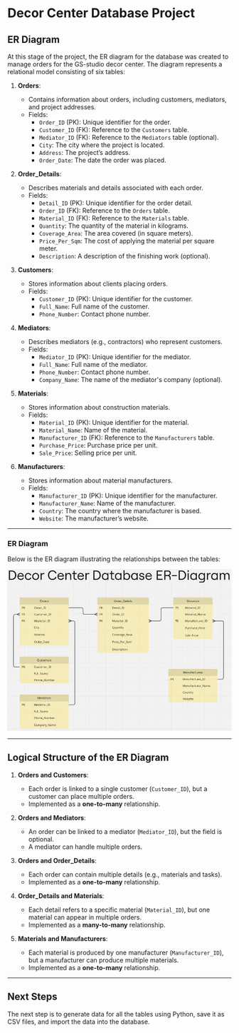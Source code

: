 # Decor Center Database Project

## ER Diagram

At this stage of the project, the ER diagram for the database was created to manage orders for the GS-studio decor center. The diagram represents a relational model consisting of six tables:

1. **Orders**:
   - Contains information about orders, including customers, mediators, and project addresses.
   - Fields:
     - `Order_ID` (PK): Unique identifier for the order.
     - `Customer_ID` (FK): Reference to the `Customers` table.
     - `Mediator_ID` (FK): Reference to the `Mediators` table (optional).
     - `City`: The city where the project is located.
     - `Address`: The project’s address.
     - `Order_Date`: The date the order was placed.

2. **Order_Details**:
   - Describes materials and details associated with each order.
   - Fields:
     - `Detail_ID` (PK): Unique identifier for the order detail.
     - `Order_ID` (FK): Reference to the `Orders` table.
     - `Material_ID` (FK): Reference to the `Materials` table.
     - `Quantity`: The quantity of the material in kilograms.
     - `Coverage_Area`: The area covered (in square meters).
     - `Price_Per_Sqm`: The cost of applying the material per square meter.
     - `Description`: A description of the finishing work (optional).

3. **Customers**:
   - Stores information about clients placing orders.
   - Fields:
     - `Customer_ID` (PK): Unique identifier for the customer.
     - `Full_Name`: Full name of the customer.
     - `Phone_Number`: Contact phone number.

4. **Mediators**:
   - Describes mediators (e.g., contractors) who represent customers.
   - Fields:
     - `Mediator_ID` (PK): Unique identifier for the mediator.
     - `Full_Name`: Full name of the mediator.
     - `Phone_Number`: Contact phone number.
     - `Company_Name`: The name of the mediator's company (optional).

5. **Materials**:
   - Stores information about construction materials.
   - Fields:
     - `Material_ID` (PK): Unique identifier for the material.
     - `Material_Name`: Name of the material.
     - `Manufacturer_ID` (FK): Reference to the `Manufacturers` table.
     - `Purchase_Price`: Purchase price per unit.
     - `Sale_Price`: Selling price per unit.

6. **Manufacturers**:
   - Stores information about material manufacturers.
   - Fields:
     - `Manufacturer_ID` (PK): Unique identifier for the manufacturer.
     - `Manufacturer_Name`: Name of the manufacturer.
     - `Country`: The country where the manufacturer is based.
     - `Website`: The manufacturer’s website.

---

### ER Diagram

Below is the ER diagram illustrating the relationships between the tables:

![ER Diagram](Decor%20Center%20Database%20ER-Diagram.JPG)

---

## Logical Structure of the ER Diagram

1. **Orders and Customers**:
   - Each order is linked to a single customer (`Customer_ID`), but a customer can place multiple orders.
   - Implemented as a **one-to-many** relationship.

2. **Orders and Mediators**:
   - An order can be linked to a mediator (`Mediator_ID`), but the field is optional. 
   - A mediator can handle multiple orders.

3. **Orders and Order_Details**:
   - Each order can contain multiple details (e.g., materials and tasks).
   - Implemented as a **one-to-many** relationship.

4. **Order_Details and Materials**:
   - Each detail refers to a specific material (`Material_ID`), but one material can appear in multiple orders.
   - Implemented as a **many-to-many** relationship.

5. **Materials and Manufacturers**:
   - Each material is produced by one manufacturer (`Manufacturer_ID`), but a manufacturer can produce multiple materials.
   - Implemented as a **one-to-many** relationship.

---

## Next Steps

The next step is to generate data for all the tables using Python, save it as CSV files, and import the data into the database.

